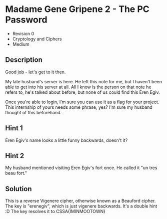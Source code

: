 # Madame Gene Gripene 2 - The PC Password

- Revision 0
- Cryptology and Ciphers
- Medium 

## Description

Good job - let's get to it then.

My late husband's server is here.  He left this note for me, but I haven't been able to get into his server at all. All I know is the person on that note he refers to, he's talked about before, but none of us could find this Eren Egiv. 

Once you're able to login, I'm sure you can use it as a flag for your project. This internship of yours needs some phrase, yes? I'm sure my husband thought of this beforehand. 


## Hint 1

Eren Egiv's name looks a little funny backwards, doesn't it? 


## Hint 2

My husband mentioned visiting Eren Egiv's fort once. He called it "un tres beau fort."

## Solution

This is a reverse Vigenere cipher, otherwise known as a Beauford cipher. The key is "erenegiv", which is just vigenere backwards. It's a double hint :D
The key resolves it to CSSA{IMINMOOTOWN}